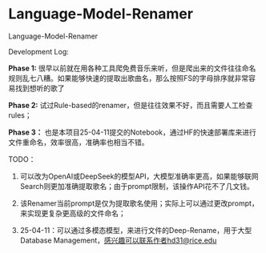 # Language-Model-Renamer
Language-Model-Renamer

Development Log:

**Phase 1:** 很早以前就在用各种工具爬免费音乐来听，但是爬出来的文件往往命名规则乱七八糟。如果能够快速的提取出歌曲名，那么按照FS的字母排序就非常容易找到想听的歌了

**Phase 2:** 试过Rule-based的renamer，但是往往效果不好，而且需要人工检查rules；

**Phase 3：** 也是本项目25-04-11提交的Notebook，通过HF的快速部署库来进行文件重命名，效率很高，准确率也相当不错。

TODO：

1. 可以改为OpenAI或DeepSeek的模型API，大模型准确率更高，如果能够联网Search则更加准确提取歌名；由于prompt限制，该操作API花不了几文钱。

2. 该Renamer当前prompt是仅为提取歌名使用；实际上可以通过更改prompt，来实现更复杂更高级的文件命名；

3. 25-04-11：可以通过多模态模型，来进行文件的Deep-Rename，用于大型Database Management，感兴趣可以联系作者hd31@rice.edu
